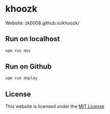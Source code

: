 # khoozk

Website: zk0008.github.io/khoozk/

## Run on localhost

```js
npm run dev
```

## Run on Github

```js
npm run deploy
```

## License

This website is licensed under the [MIT License](https://github.com/zk0008/khoozk/blob/main/LICENSE)
